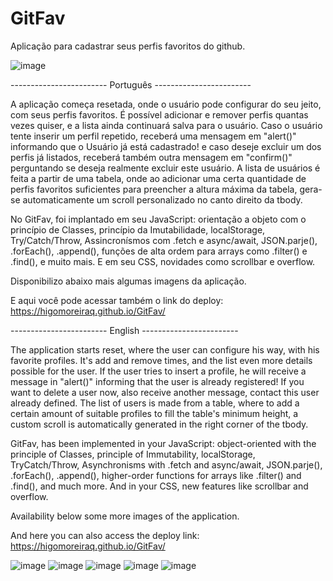 # GitFav
Aplicação para cadastrar seus perfis favoritos do github.


![image](https://user-images.githubusercontent.com/107502907/187459896-cd273562-7a92-4833-bbed-d63170c979a5.png)

------------------------ Português ------------------------

A aplicação começa resetada, onde o usuário pode configurar do seu jeito, com seus perfis favoritos.
É possível adicionar e remover perfis quantas vezes quiser, e a lista ainda continuará salva para o usuário.
Caso o usuário tente inserir um perfil repetido, receberá uma mensagem em "alert()" informando que o Usuário já está cadastrado! 
e caso deseje excluir um dos perfis já listados, receberá também outra mensagem em "confirm()" perguntando se deseja realmente excluir este usuário.
A lista de usuários é feita a partir de uma tabela, onde ao adicionar uma certa quantidade de perfis favoritos suficientes para preencher a altura máxima da tabela,
gera-se automaticamente um scroll personalizado no canto direito da tbody.

No GitFav, foi implantado em seu JavaScript: orientação a objeto com o princípio de Classes, princípio da Imutabilidade, localStorage, Try/Catch/Throw, 
Assincronísmos com .fetch e async/await, JSON.parje(), .forEach(), .append(), funções de alta ordem para arrays como .filter() e .find(), e muito mais.
E em seu CSS, novidades como scrollbar e overflow.

Disponibilizo abaixo mais algumas imagens da aplicação.

E aqui você pode acessar também o link do deploy: https://higomoreiraq.github.io/GitFav/


------------------------ English ------------------------

The application starts reset, where the user can configure his way, with his favorite profiles.
It's add and remove times, and the list even more details possible for the user.
If the user tries to insert a profile, he will receive a message in "alert()" informing that the user is already registered!
If you want to delete a user now, also receive another message, contact this user already defined.
The list of users is made from a table, where to add a certain amount of suitable profiles to fill the table's minimum height,
a custom scroll is automatically generated in the right corner of the tbody.

GitFav, has been implemented in your JavaScript: object-oriented with the principle of Classes, principle of Immutability, localStorage, TryCatch/Throw,
Asynchronisms with .fetch and async/await, JSON.parje(), .forEach(), .append(), higher-order functions for arrays like .filter() and .find(), and much more.
And in your CSS, new features like scrollbar and overflow.

Availability below some more images of the application.

And here you can also access the deploy link: https://higomoreiraq.github.io/GitFav/


![image](https://user-images.githubusercontent.com/107502907/187460234-0b38c84c-5a85-49a6-a057-b48a64e78e1e.png)
![image](https://user-images.githubusercontent.com/107502907/187463612-97828a63-cbce-4698-ab17-a506394cc1e5.png)
![image](https://user-images.githubusercontent.com/107502907/187464018-c9773cd8-af6d-4777-b60b-961d526a5aaf.png)
![image](https://user-images.githubusercontent.com/107502907/187464240-2dd84908-87c2-491e-aaaa-40dc79e5a9ef.png)
![image](https://user-images.githubusercontent.com/107502907/187468688-c333fa17-615c-43d7-a423-191b9646cf9b.png)





